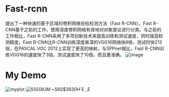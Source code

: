 # Fast-rcnn
提出了一种快速的基于区域的卷积网络目标检测方法（Fast R-CNN）。Fast R-CNN基于之前的工作，使用深度卷积网络有效地对对象提议进行分类。与之前的工作相比，Fast R-CNN采用了多项创新技术来提高训练和测试速度，同时提高检测精度。Fast R-CNN比R-CNN训练深度甚深的VGG16网络快9倍，测试时快213倍，在PASCAL VOC 2012上实现了更高的映射。与SPPnet相比，Fast R-CNN训练VGG16的速度快了3倍，测试速度快了10倍，而且更准确。
![image](https://user-images.githubusercontent.com/72271463/170815299-06f4d00d-020e-4446-a53c-49c19f1d15e7.png)
# My Demo
![myplot](https://user-images.githubusercontent.com/72271463/170815440-74f040b4-39ad-4366-b3c0-452f75b1ac42.png)
![5{G(8UM ~S6S$3830H`E _E](https://user-images.githubusercontent.com/72271463/170815445-a0776165-9ee1-4614-9709-0458903921f9.png)

